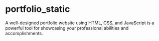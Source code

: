 # portfolio_static
A well-designed portfolio website using HTML, CSS, and JavaScript is a powerful tool for showcasing your professional abilities and accomplishments.
